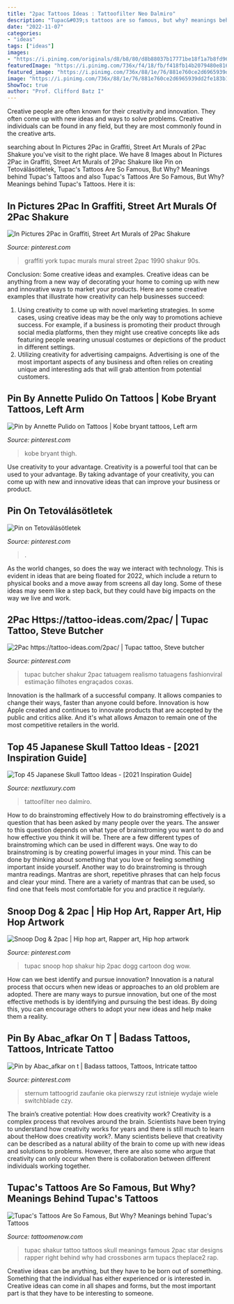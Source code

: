 ```yaml
---
title: "2pac Tattoos Ideas : Tattoofilter Neo Dalmiro"
description: "Tupac&#039;s tattoos are so famous, but why? meanings behind tupac&#039;s tattoos"
date: "2022-11-07"
categories:
- "ideas"
tags: ["ideas"]
images:
- "https://i.pinimg.com/originals/d8/b8/80/d8b88037b17771be18f1a7b8fd9687c6.jpg"
featuredImage: "https://i.pinimg.com/736x/f4/18/fb/f418fb14b2079480e8162b978492d35d.jpg"
featured_image: "https://i.pinimg.com/736x/88/1e/76/881e760ce2d6965939dd2fe183b1eaec.jpg"
image: "https://i.pinimg.com/736x/88/1e/76/881e760ce2d6965939dd2fe183b1eaec.jpg"
ShowToc: true
author: "Prof. Clifford Batz I"
---
```



Creative people are often known for their creativity and innovation. They often come up with new ideas and ways to solve problems. Creative individuals can be found in any field, but they are most commonly found in the creative arts.

	

		
searching about In Pictures 2Pac in Graffiti, Street Art Murals of 2Pac Shakure you've visit to the right place. We have 8 Images about In Pictures 2Pac in Graffiti, Street Art Murals of 2Pac Shakure like Pin on Tetoválásötletek, Tupac&#039;s Tattoos Are So Famous, But Why? Meanings behind Tupac&#039;s Tattoos and also Tupac&#039;s Tattoos Are So Famous, But Why? Meanings behind Tupac&#039;s Tattoos. Here it is:
		
    
## In Pictures 2Pac In Graffiti, Street Art Murals Of 2Pac Shakure

<img loading=lazy src="https://i.pinimg.com/736x/fb/40/b8/fb40b8b26a1df34c8f658fb09c7fd84a--tupac-shakur-graffiti-art.jpg" onerror="this.onerror=null;this.src='https://tse2.mm.bing.net/th?id=OIP.8wSwflaY5GaUfjsz-megcwHaFL&amp;pid=15.1';" alt="In Pictures 2Pac in Graffiti, Street Art Murals of 2Pac Shakure">

_Source: pinterest.com_

>graffiti york tupac murals mural street 2pac 1990 shakur 90s. 

	

Conclusion: Some creative ideas and examples.
Creative ideas can be anything from a new way of decorating your home to coming up with new and innovative ways to market your products. Here are some creative examples that illustrate how creativity can help businesses succeed:
1. Using creativity to come up with novel marketing strategies. In some cases, using creative ideas may be the only way to promotions achieve success. For example, if a business is promoting their product through social media platforms, then they might use creative concepts like ads featuring people wearing unusual costumes or depictions of the product in different settings.
2. Utilizing creativity for advertising campaigns. Advertising is one of the most important aspects of any business and often relies on creating unique and interesting ads that will grab attention from potential customers.

    
## Pin By Annette Pulido On Tattoos | Kobe Bryant Tattoos, Left Arm

<img loading=lazy src="https://i.pinimg.com/736x/88/1e/76/881e760ce2d6965939dd2fe183b1eaec.jpg" onerror="this.onerror=null;this.src='https://tse2.mm.bing.net/th?id=OIP.J2Vik7JxLcXoXxAqRwlbNgHaIM&amp;pid=15.1';" alt="Pin by Annette Pulido on Tattoos | Kobe bryant tattoos, Left arm">

_Source: pinterest.com_

>kobe bryant thigh. 

	

Use creativity to your advantage.
Creativity is a powerful tool that can be used to your advantage. By taking advantage of your creativity, you can come up with new and innovative ideas that can improve your business or product.

    
## Pin On Tetoválásötletek

<img loading=lazy src="https://i.pinimg.com/474x/a7/13/18/a71318673d51ee6fd921bed52d879e1c.jpg" onerror="this.onerror=null;this.src='https://tse3.mm.bing.net/th?id=OIP.qd4Qjbt9D3VXBp5FdxSUfwAAAA&amp;pid=15.1';" alt="Pin on Tetoválásötletek">

_Source: pinterest.com_

>. 

	

As the world changes, so does the way we interact with technology. This is evident in ideas that are being floated for 2022, which include a return to physical books and a move away from screens all day long. Some of these ideas may seem like a step back, but they could have big impacts on the way we live and work.

    
## 2Pac Https://tattoo-ideas.com/2pac/ | Tupac Tattoo, Steve Butcher

<img loading=lazy src="https://i.pinimg.com/originals/d8/b8/80/d8b88037b17771be18f1a7b8fd9687c6.jpg" onerror="this.onerror=null;this.src='https://tse4.mm.bing.net/th?id=OIP.OpUL08EvR-n39CQ6GwXLoAHaIf&amp;pid=15.1';" alt="2Pac https://tattoo-ideas.com/2pac/ | Tupac tattoo, Steve butcher">

_Source: pinterest.com_

>tupac butcher shakur 2pac tatuagem realismo tatuagens fashionviral estimação filhotes engraçados coxas. 

	

Innovation is the hallmark of a successful company. It allows companies to change their ways, faster than anyone could before. Innovation is how Apple created and continues to innovate products that are accepted by the public and critics alike. And it's what allows Amazon to remain one of the most competitive retailers in the world.

    
## Top 45 Japanese Skull Tattoo Ideas - [2021 Inspiration Guide]

<img loading=lazy src="https://nextluxury.com/wp-content/uploads/floral-half-sleeve-with-skull-and-water-design-mens-japanese-tattoos.jpg" onerror="this.onerror=null;this.src='https://tse1.mm.bing.net/th?id=OIP.9t0EZDP56QkHVAxSujpGtAAAAA&amp;pid=15.1';" alt="Top 45 Japanese Skull Tattoo Ideas - [2021 Inspiration Guide]">

_Source: nextluxury.com_

>tattoofilter neo dalmiro. 

	

How to do brainstroming effectively
How to do brainstroming effectively is a question that has been asked by many people over the years. The answer to this question depends on what type of brainstroming you want to do and how effective you think it will be. There are a few different types of brainstroming which can be used in different ways. 
One way to do brainstroming is by creating powerful images in your mind. This can be done by thinking about something that you love or feeling something important inside yourself. Another way to do brainstroming is through mantra readings. Mantras are short, repetitive phrases that can help focus and clear your mind. There are a variety of mantras that can be used, so find one that feels most comfortable for you and practice it regularly.

    
## Snoop Dog &amp; 2pac | Hip Hop Art, Rapper Art, Hip Hop Artwork

<img loading=lazy src="https://i.pinimg.com/736x/f4/18/fb/f418fb14b2079480e8162b978492d35d.jpg" onerror="this.onerror=null;this.src='https://tse2.mm.bing.net/th?id=OIP.pX0C2CQi0T42GE5YxRIhRwEsD0&amp;pid=15.1';" alt="Snoop Dog &amp; 2pac | Hip hop art, Rapper art, Hip hop artwork">

_Source: pinterest.com_

>tupac snoop hop shakur hip 2pac dogg cartoon dog wow. 

	

How can we best identify and pursue innovation?
Innovation is a natural process that occurs when new ideas or approaches to an old problem are adopted. There are many ways to pursue innovation, but one of the most effective methods is by identifying and pursuing the best ideas. By doing this, you can encourage others to adopt your new ideas and help make them a reality.

    
## Pin By Abac_afkar On T | Badass Tattoos, Tattoos, Intricate Tattoo

<img loading=lazy src="https://i.pinimg.com/originals/b4/3d/28/b43d287b321f7aca481788014c7fbded.jpg" onerror="this.onerror=null;this.src='https://tse4.mm.bing.net/th?id=OIP.7X2BC9DFw5ThHnUfwfuinwHaJQ&amp;pid=15.1';" alt="Pin by Abac_afkar on t | Badass tattoos, Tattoos, Intricate tattoo">

_Source: pinterest.com_

>sternum tattoogrid zaufanie oka pierwszy rzut istnieje wydaje wiele switchblade czy. 

	

The brain’s creative potential: How does creativity work?
Creativity is a complex process that revolves around the brain. Scientists have been trying to understand how creativity works for years and there is still much to learn about theHow does creativity work?. Many scientists believe that creativity can be described as a natural ability of the brain to come up with new ideas and solutions to problems. However, there are also some who argue that creativity can only occur when there is collaboration between different individuals working together.

    
## Tupac&#039;s Tattoos Are So Famous, But Why? Meanings Behind Tupac&#039;s Tattoos

<img loading=lazy src="https://www.tattoomenow.com/tattoo-designs/wp-content/uploads/2019/02/Tupac-Skull-Tattoo-844x1024.jpg" onerror="this.onerror=null;this.src='https://tse3.mm.bing.net/th?id=OIP.ILwcCACpfsDoTZA7p4UMEQHaI_&amp;pid=15.1';" alt="Tupac&#039;s Tattoos Are So Famous, But Why? Meanings behind Tupac&#039;s Tattoos">

_Source: tattoomenow.com_

>tupac shakur tattoo tattoos skull meanings famous 2pac star designs rapper right behind why had crossbones arm tupacs theplace2 rap. 

	

Creative ideas can be anything, but they have to be born out of something. Something that the individual has either experienced or is interested in. Creative ideas can come in all shapes and forms, but the most important part is that they have to be interesting to someone.

